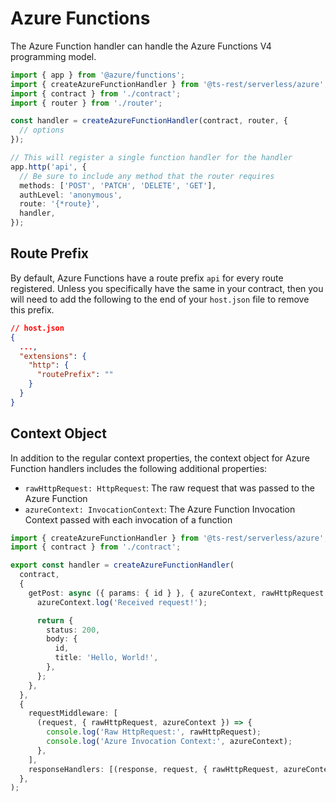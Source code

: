 # Azure Functions

The Azure Function handler can handle the Azure Functions V4 programming model.

```typescript
import { app } from '@azure/functions';
import { createAzureFunctionHandler } from '@ts-rest/serverless/azure';
import { contract } from './contract';
import { router } from './router';

const handler = createAzureFunctionHandler(contract, router, {
  // options
});

// This will register a single function handler for the handler
app.http('api', {
  // Be sure to include any method that the router requires
  methods: ['POST', 'PATCH', 'DELETE', 'GET'],
  authLevel: 'anonymous',
  route: '{*route}',
  handler,
});
```

## Route Prefix

By default, Azure Functions have a route prefix `api` for every route registered. Unless you specifically have the same in your contract, then you will need to add the following to the end of your `host.json` file to remove this prefix.

```json
// host.json
{
  ...,
  "extensions": {
    "http": {
      "routePrefix": ""
    }
  }
}
```

## Context Object

In addition to the regular context properties, the context object for Azure Function handlers includes the following additional properties:

- `rawHttpRequest: HttpRequest`: The raw request that was passed to the Azure Function
- `azureContext: InvocationContext`: The Azure Function Invocation Context passed with each invocation of a function

```typescript
import { createAzureFunctionHandler } from '@ts-rest/serverless/azure';
import { contract } from './contract';

export const handler = createAzureFunctionHandler(
  contract,
  {
    getPost: async ({ params: { id } }, { azureContext, rawHttpRequest }) => {
      azureContext.log('Received request!');

      return {
        status: 200,
        body: {
          id,
          title: 'Hello, World!',
        },
      };
    },
  },
  {
    requestMiddleware: [
      (request, { rawHttpRequest, azureContext }) => {
        console.log('Raw HttpRequest:', rawHttpRequest);
        console.log('Azure Invocation Context:', azureContext);
      },
    ],
    responseHandlers: [(response, request, { rawHttpRequest, azureContext }) => {}],
  },
);
```
